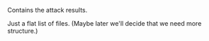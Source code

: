 
Contains the attack results. 

Just a flat list of files. (Maybe later we'll decide that we need more structure.)
